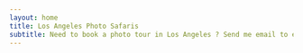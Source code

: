 ```yaml
---
layout: home
title: Los Angeles Photo Safaris
subtitle: Need to book a photo tour in Los Angeles ? Send me email to ellesnapsvideo@gmail.com 
---
```


